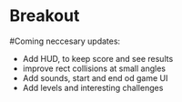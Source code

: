 # Breakout

#Coming neccesary updates:

- Add HUD, to keep score and see results
- improve rect collisions at small angles
- Add sounds, start and end od game UI
- Add levels and interesting challenges
